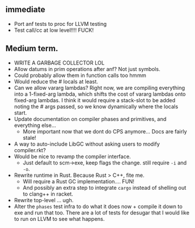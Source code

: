 

## immediate ##

* Port anf tests to proc for LLVM testing
* Test call/cc at low level!!!! FUCK!


## Medium term.

* WRITE A GARBAGE COLLECTOR LOL
* Allow datums in prim operations after anf? Not just symbols.
*   Could probably allow them in function calls too hmmm
*   Would reduce the # locals at least.
* Can we allow vararg lambdas? Right now, we are compiling everything into a 1-fixed-arg lambda, which shifts the cost of vararg lambdas onto fixed-arg lambdas. I think it would require a stack-slot to be added noting the # args passed, so we know dynamically where the locals start.
* Update documentation on compiler phases and primitives, and everything else...
	* More important now that we dont do CPS anymore... Docs are fairly stale!
* A way to auto-include LibGC without asking users to modify compiler.rkt?
* Would be nice to revamp the compiler interface.
	* Just default to scm->exe, keep flags the change. still require `-i` and `-o`.
* Rewrite runtime in Rust. Because Rust > C++, fite me.
	* Will require a Rust GC implementation.... FUN!
	* And possibly an extra step to integrate `cargo` instead of shelling out to clang++ in racket.
* Rewrite top-level ... ugh.
* Alter the `phases` test infra to do what it does now + compile it down to exe and run that too. There are a lot of tests for desugar that I would like to run on LLVM to see what happens.
